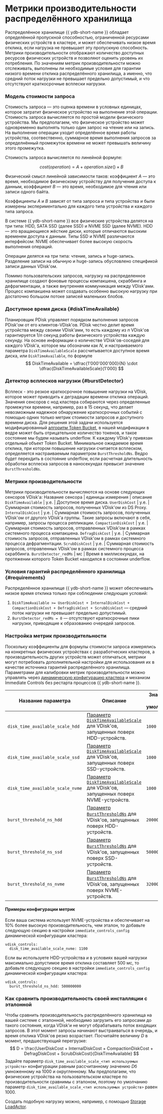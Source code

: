 # Метрики производительности распределённого хранилища

Распределённое хранилище {{ ydb-short-name }} обладает определённой пропускной способностью, ограниченной ресурсами физических устройств в кластере, и может обеспечивать низкое время отклика, если нагрузка не превышает эту пропускную способность. Метрики производительности отображают количество доступных ресурсов физических устройств и позволяют оценить уровень их потребления. По значениям метрик производительности можно отслеживать, выполнены ли необходимые условия для гарантии низкого времени отклика распределённого хранилища, а именно, что средний поток нагрузки не превышает предельно допустимый, и что отсутствуют краткосрочные всплески нагрузки.

### Модель стоимости запроса

Стоимость запроса — это оценка времени в условных единицах, которое затратит физическое устройство на выполнение этой операции. Стоимость запроса вычисляется по простой модели физического устройства. Мы предполагаем, что физическое устройство может одновременно выполнять только один запрос на чтение или на запись. На выполнение операции уходит определённое время работы устройства, соотвественно, суммарное время выполнения запросов за определнённый промежуток времени не может превышать величину этого промежутка. 

Стоимость запроса вычисляется по линейной формуле:

$$
cost(operation) = A + operation.size() \times B
$$

Физический смысл линейной зависимости таков: коэффициент $A$ — это время, необходимое физическому устройству для получения доступа к данным, коэффициент $B$ — это время, необходимое для чтения или записи одного байта.

Коэффициенты $A$ и $B$ зависят от типа запроса и типа устройства и были измерены экспериментально для каждого типа устройства и каждого типа запроса.

В системе {{ ydb-short-name }} все физические устройства делятся на три типа: HDD, SATA SSD (далее SSD) и NVME SSD (далее NVME). HDD — это вращающиеся жёсткие диски, которые отличаются высоким временем доступа к данным. Типы SSD и NVME различаются интерфейсом: NVME обеспечивает более высокую скорость выполнения операций.

Операции делятся на три типа: чтение, запись и huge-запись. Разделение записи на обычную и huge-запись обусловлено спецификой записи данных VDisk'ом.

Помимо пользовательских запросов, нагрузку на распределенное хранилище создают фоновые процессы компакшена, скраббинга и дефрагментации, а также внутренняя коммуникация между VDisk'ами. Процесс компакшена может создавать особенно высокую нагрузку при достаточно большом потоке записей маленьких блобов.

### Доступное время диска {#diskTimeAvailable}

Планировщик PDisk управляет порядком выполнения запросов PDisk'ом от его клиентов-VDisk'ов. PDisk честно делит время устройства между своими VDisk'ами, то есть каждому из $n$ VDisk'ов гарантируется $1/n$ секунд работы физического устройства каждую секунду. На основе информации о количестве VDisk'ов-соседей для каждого VDisk'а, которое мы обозначим как $N$, и настраиваемого параметра `DiskTimeAvailableScale` рассчитывается доступное время диска, или `DiskTimeAvailable`, по формуле
$$
    DiskTimeAvailable = \dfrac{1'000'000'000}{N} \cdot \dfrac{DiskTimeAvailableScale}{1'000} 
$$

### Детектор всплесков нагрузки {#burstDetector}

Всплеск - это резкое краткосрочное повышение нагрузки на VDisk, которое может приводить к деградации времени отклика операций. Значения сенсоров с нод кластера собираются через определенные промежутки времени, например, раз в 15 секунд, что делает невозможным надежное обнаружение краткосрочных событий с помощью одних только метрик стоимости запросов и доступного времени диска. Для решения этой задачи используется модифицированный [алгоритм Token Bucket](https://ru.wikipedia.org/wiki/%D0%90%D0%BB%D0%B3%D0%BE%D1%80%D0%B8%D1%82%D0%BC_%D1%82%D0%B5%D0%BA%D1%83%D1%89%D0%B5%D0%B3%D0%BE_%D0%B2%D0%B5%D0%B4%D1%80%D0%B0), в нашей модификации в ведре может быть отрицательное количество токенов, и такое состояние мы будем называть underflow. К каждому VDisk'у привязан отдельный объект Token Bucket. Минимальное ожидаемое время отклика, при котором повышение нагрузки считается всплеском, определяется настраиваемым параметром `BurstThresholdNs`. Ведро будет перехдить в состояние underflow, если расчетная длительность обработки всплеска запросов в наносекундах превысит значение `BurstThresholdNs`.

### Метрики производительности
Метрики производительности вычисляются на основе следующих сенсоров VDisk'а:
Название сенсора | единицы измерения | описание
`DiskTimeAvailable` | у.е. | Доступное время диска.
`UserDiskCost` | у.е. | Суммарная стоимость запросов, полученных VDisk'ом из DS Proxy.
`InternalDiskCost` | у.е. | Суммарная стоимость запросов, полученных VDisk'ом от другого VDisk'а группы. Такие запросы включают в себя, например, запросы процесса репликации.
`CompactionDiskCost` | у.е. | Суммарная стоимость запросов, отправленных VDisk'ом в рамках системного процесса компакшена.
`DefragDiskCost` | у.е. | Суммарная стоимость запросов, отправленных VDisk'ом в рамках системного процесса дефрагментации.
`ScrubDiskCost` | у.е. | Суммарная стоимость запросов, отправленных VDisk'ом в рамках системного процесса скраббинга.
`BurstDetector_redMs` | мс | Время в миллисекундах, на протяжении которого Token Bucket находился в состоянии underflow.

### Условия гарантий распределённого хранилища {#requirements}
Распределённое хранилище {{ ydb-short-name }} может обеспечивать низкое время отклика только при соблюдении следующих условий:

1. `DiskTimeAvailable >= UserDiskCost + InternalDiskCost + CompactionDiskCost + DefragDiskCost + ScrubDiskCost` — средний поток нагрузки не превышает предельно допустимый.
2. `BurstDetector_redMs = 0` — отсутствуют краткосрочные пики нагрузки, приводящие к образованию очередей запросов.

### Настройка метрик производительности

Поскольку коэффициенты для формулы стоимости запроса измерялись на конкретных физических устройствах с разработческих кластеров, а производительность других устройств может отличаться, метрики могут потребовать дополнительной настройки для использования их в качестве источника гарантий распределённого хранилища. Параметрами для калибровки метрик производительности можно управлять через [динамическую конфигурацию кластера](../../../maintenance/manual/dynamic-config.md) и механизм Immediate Controls без рестарта процессов {{ ydb-short-name }}.

Название параметра | Описание | Значение по умолчанию 
--- | --- | ---
`disk_time_available_scale_hdd` | [Параметр `DiskTimeAvailableScale`](#diskTimeAvailable) для VDisk'ов, запущенных поверх HDD-устройств. | `1000`
`disk_time_available_scale_ssd` | [Параметр `DiskTimeAvailableScale`](#diskTimeAvailable) для VDisk'ов, запущенных поверх SSD-устройств. | `1000`
`disk_time_available_scale_nvme` | [Параметр `DiskTimeAvailableScale`](#diskTimeAvailable) для VDisk'ов, запущенных поверх NVME-устройств. | `1000`
`burst_threshold_ns_hdd` | [Параметр `BurstThresholdNs`](#burstDetector) для VDisk'ов, запущенных поверх HDD-устройств. | `200000000`
`burst_threshold_ns_ssd` | [Параметр `BurstThresholdNs`](#burstDetector) для VDisk'ов, запущенных поверх SSD-устройств. | `50000000`
`burst_threshold_ns_nvme` | [Параметр `BurstThresholdNs`](#burstDetector) для VDisk'ов, запущенных поверх NVME-устройств. | `32000000`

#### Примеры конфигурации метрик
Если ваша система использует NVME-устройства и обеспечивает на 10% более высокую производительность, чем эталон, то добавьте следующую секцию в настройки `immediate_controls_config` динамической конфигурации кластера:
```
vdisk_controls:
  disk_time_available_scale_nvme: 1100
```

Если вы используете HDD-устройства и в условиях вашей нагрузки максимально допустимое время отклика составляет 500 мс, то добавьте следующую секцию в настройки `immediate_controls_config` динамической конфигурации кластера:
```
vdisk_controls:
  burst_threshold_ns_hdd: 500000000
```

### Как сравнить производительность своей инсталляции с эталонной

Чтобы сравнить производительность распределённого хранилища на вашей системе с эталонной, необходимо загрузить его запросами до такого состояния, когда VDisk'и не могут обрабатывать поток входящих запросов. В этот момент запросы начинают выстраиваться в очередь, и время отклика VDisk'ов резко возрастает. Посчитайте величину $D$ в момент, предшествующий перегрузке:
$$
D = \frac{UserDiskCost + InternalDiskCost + CompactionDiskCost + DefragDiskCost + ScrubDiskCost}{DiskTimeAvailable}
$$
Задайте параметр `disk_time_available_scale_<тип используемых устройств>` конфигурации равным рассчитанному значению $D$б умноженному на 1000 и округленному. Мы предполагаем, что физические устройства на пользовательском кластере по производительности сравнимы с эталоном, поэтому по умолчанию параметр `disk_time_available_scale_<тип используемых устройств>` равен 1000.

Создать подобную нагрузку можно, например, с помощью [Storage LoadActor](../../../contributor/load-actors-storage.md).
